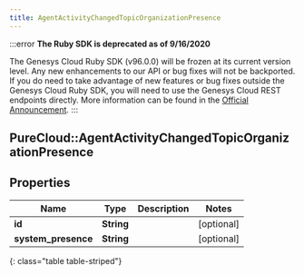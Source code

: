 ```yaml
---
title: AgentActivityChangedTopicOrganizationPresence
---
```


:::error
**The Ruby SDK is deprecated as of 9/16/2020**

The Genesys Cloud Ruby SDK (v96.0.0) will be frozen at its current version level. Any new enhancements to our API or bug fixes will not be backported. If you do need to take advantage of new features or bug fixes outside the Genesys Cloud Ruby SDK, you will need to use the Genesys Cloud REST endpoints directly. More information can be found in the [Official Announcement](https://developer.mypurecloud.com/forum/t/announcement-genesys-cloud-ruby-sdk-end-of-life/8850).
:::


## PureCloud::AgentActivityChangedTopicOrganizationPresence

## Properties

|Name | Type | Description | Notes|
|------------ | ------------- | ------------- | -------------|
| **id** | **String** |  | [optional] |
| **system_presence** | **String** |  | [optional] |
{: class="table table-striped"}


